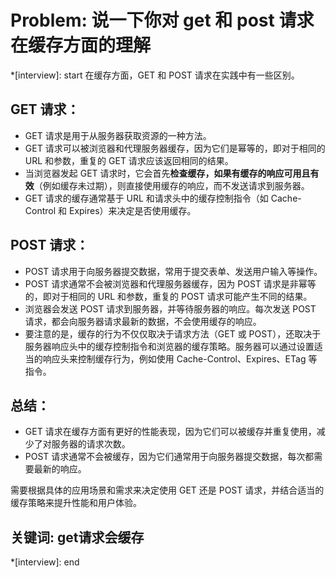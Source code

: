 # Problem: 说一下你对 get 和 post 请求在缓存方面的理解

*[interview]: start
在缓存方面，GET 和 POST 请求在实践中有一些区别。

## GET 请求：
- GET 请求是用于从服务器获取资源的一种方法。
- GET 请求可以被浏览器和代理服务器缓存，因为它们是幂等的，即对于相同的 URL 和参数，重复的 GET 请求应该返回相同的结果。
- 当浏览器发起 GET 请求时，它会首先**检查缓存，如果有缓存的响应可用且有效**（例如缓存未过期），则直接使用缓存的响应，而不发送请求到服务器。
- GET 请求的缓存通常基于 URL 和请求头中的缓存控制指令（如 Cache-Control 和 Expires）来决定是否使用缓存。

## POST 请求：
- POST 请求用于向服务器提交数据，常用于提交表单、发送用户输入等操作。
- POST 请求通常不会被浏览器和代理服务器缓存，因为 POST 请求是非幂等的，即对于相同的 URL 和参数，重复的 POST 请求可能产生不同的结果。
- 浏览器会发送 POST 请求到服务器，并等待服务器的响应。每次发送 POST 请求，都会向服务器请求最新的数据，不会使用缓存的响应。
- 要注意的是，缓存的行为不仅仅取决于请求方法（GET 或 POST），还取决于服务器响应头中的缓存控制指令和浏览器的缓存策略。服务器可以通过设置适当的响应头来控制缓存行为，例如使用 Cache-Control、Expires、ETag 等指令。

## 总结：
- GET 请求在缓存方面有更好的性能表现，因为它们可以被缓存并重复使用，减少了对服务器的请求次数。
- POST 请求通常不会被缓存，因为它们通常用于向服务器提交数据，每次都需要最新的响应。

需要根据具体的应用场景和需求来决定使用 GET 还是 POST 请求，并结合适当的缓存策略来提升性能和用户体验。

## 关键词: get请求会缓存
*[interview]: end
